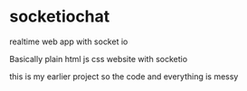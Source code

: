 # socketiochat
realtime web app with socket io

Basically plain html js css website with socketio 

this is my earlier project so the code and everything is messy

